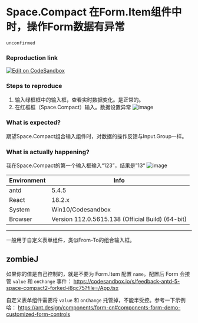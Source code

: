 # Space.Compact 在Form.Item组件中时，操作Form数据有异常

`unconfirmed`

### Reproduction link

[![Edit on CodeSandbox](https://codesandbox.io/static/img/play-codesandbox.svg)](https://codesandbox.io/s/feedback-antd-5-space-compact2-68dvel?file=/App.tsx)

### Steps to reproduce

1. 输入绿框框中的输入框，查看实时数据变化。是正常的。
2. 在红框框（Space.Compact）输入。数据设置异常
   ![image](https://user-images.githubusercontent.com/111735598/234445320-fcf95778-1885-4034-9749-0acb7f8b846c.png)

### What is expected?

期望Space.Compact组合输入组件时，对数据的操作反馈与Input.Group一样。

### What is actually happening?

我在Space.Compact的第一个输入框输入“123”，结果是”13“
![image](https://user-images.githubusercontent.com/111735598/234445457-fc03be0d-375d-48cd-8e34-20b4409136b2.png)

| Environment | Info                                             |
| ----------- | ------------------------------------------------ |
| antd        | 5.4.5                                            |
| React       | 18.2.x                                           |
| System      | Win10/Codesandbox                                |
| Browser     | Version 112.0.5615.138 (Official Build) (64-bit) |

---

一般用于自定义表单组件，类似From-To的组合输入框。

<!-- generated by ant-design-issue-helper. DO NOT REMOVE -->

## zombieJ

如果你的值是自己控制的，就是不要为 Form.Item 配置 `name`。配置后 Form 会接管 `value` 和 `onChange` 事件：
https://codesandbox.io/s/feedback-antd-5-space-compact2-forked-i8qc75?file=/App.tsx

自定义表单组件需要将 `value` 和 `onChange` 托管掉，不能半受控。参考一下示例哈：
https://ant.design/components/form-cn#components-form-demo-customized-form-controls
